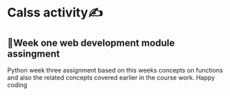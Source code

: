 # Calss activity✍
## 👨Week one web development module assingment
Python week three assignment based on this weeks concepts on functions and also the related concepts covered earlier in the course work.
Happy coding
